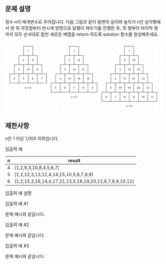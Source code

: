 ## 문제 설명

정수 n이 매개변수로 주어집니다. 다음 그림과 같이 밑변의 길이와 높이가 n인 삼각형에서 맨 위 꼭짓점부터 반시계 방향으로 달팽이 채우기를 진행한 후, 첫 행부터 마지막 행까지 모두 순서대로 합친 새로운 배열을 return 하도록 solution 함수를 완성해주세요.

![img.png](img.png)

## 제한사항

n은 1 이상 1,000 이하입니다.

입출력 예

| n | result                                                  |
|---|---------------------------------------------------------|
| 4 | [1,2,9,3,10,8,4,5,6,7]                                  |
| 5 | [1,2,12,3,13,11,4,14,15,10,5,6,7,8,9]                   |
| 6 | [1,2,15,3,16,14,4,17,21,13,5,18,19,20,12,6,7,8,9,10,11] |

입출력 예 설명

입출력 예 #1

문제 예시와 같습니다.

입출력 예 #2

문제 예시와 같습니다.

입출력 예 #3

문제 예시와 같습니다.
